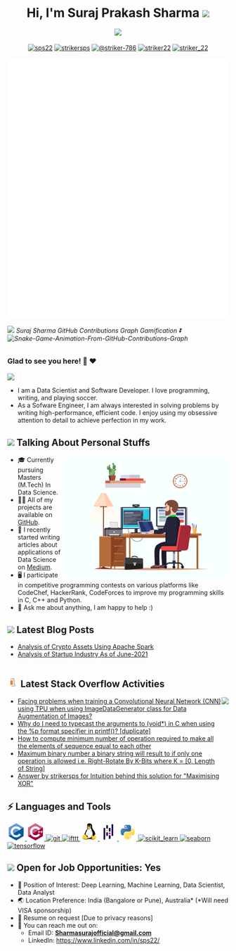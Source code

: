 <h1 align="center">Hi, I'm Suraj Prakash Sharma <img src="https://media.giphy.com/media/hvRJCLFzcasrR4ia7z/giphy.gif" width="30px"> </h1>  

<p align = "center"> 
  <img src = "https://readme-typing-svg.herokuapp.com?font=hack&color=%23FF0000&center=true&vCenter=true&lines=Software+Developer;Data+Scientist;Nice+to+meet+you+...+Namaste+%F0%9F%87%AE%F0%9F%87%B3"> 
</p>
<p align="center">
  <a href="https://linkedin.com/in/sps22" target="blank"><img align="center" src="https://raw.githubusercontent.com/rahuldkjain/github-profile-readme-generator/master/src/images/icons/Social/linked-in-alt.svg" alt="sps22" height="30" width="40" /></a>
  <a href="https://stackoverflow.com/users/12210908/strikersps" target="blank"><img align="center" src="https://raw.githubusercontent.com/rahuldkjain/github-profile-readme-generator/master/src/images/icons/Social/stack-overflow.svg" alt="strikersps" height="30" width="40" /></a>
  <a href="https://medium.com/@striker-786" target="blank"><img align="center" src="https://raw.githubusercontent.com/rahuldkjain/github-profile-readme-generator/master/src/images/icons/Social/medium.svg" alt="@striker-786" height="30" width="40" /></a>
  <a href="https://www.codechef.com/users/striker22" target="blank"><img align="center" src="https://cdn.jsdelivr.net/npm/simple-icons@3.1.0/icons/codechef.svg" alt="striker22" height="30" width="40" /></a>
  <a href="https://www.hackerrank.com/striker_22" target="blank"><img align="center" src="https://raw.githubusercontent.com/rahuldkjain/github-profile-readme-generator/master/src/images/icons/Social/hackerrank.svg" alt="striker_22" height="30" width="40" /></a> <br> <br>
  <img align = "center", src = "https://github.com/strikersps/strikersps-github-stats/blob/master/generated/overview.svg" />
  <img align = "center", src = "https://github.com/strikersps/strikersps-github-stats/blob/master/generated/languages.svg" /> <br>
</p>

###### <img src='https://media1.giphy.com/media/du3J3cXyzhj75IOgvA/giphy.gif?cid=ecf05e47x2g034i9pzwtzzsd3xgg2w9nr94t4tflbbgo3008&rid=giphy.gif' width='25px'> Suraj Sharma GitHub Contributions Graph Gamification ⏬ ![Snake-Game-Animation-From-GitHub-Contributions-Graph](https://github.com/strikersps/strikersps/blob/snake_game_output/github-contribution-grid-snake.svg)

### Glad to see you here! 🎉 ♥️

<img align = "center" img src = "https://spotify-github-profile.vercel.app/api/view.svg?uid=c1084xqhelmzaak51jms910ok&cover_image=true&theme=novatorem&bar_color=53b14f&bar_color_cover=true" />  

* I am a Data Scientist and Software Developer. I love programming, writing, and playing soccer.
* As a Sofware Engineer, I am always interested in solving problems by writing high-performance, efficient code. I enjoy using my obsessive attention to detail to achieve perfection in my work. 

## <img src="https://github.com/TheDudeThatCode/TheDudeThatCode/blob/master/Assets/Developer.gif" width="45px"/> Talking About Personal Stuffs  
<img align="right" alt="GIF" src="https://github.com/strikersps/strikersps/blob/main/assets/coding.gif?raw=true" width="380" height="280"/>  

- 🎓 Currently pursuing Masters (M.Tech) In Data Science.
- 👨‍💻 All of my projects are available on [GitHub](https://github.com/strikersps?tab=repositories).
- 📝 I recently started writing articles about applications of Data Science on [Medium](https://medium.com/@striker-786).
- 🖥️ I participate in competitive programming contests on various platforms like CodeChef, HackerRank, CodeForces to improve my programming skills in C, C++ and Python.
- 💬 Ask me about anything, I am happy to help :)  

## <img src = "https://media1.giphy.com/media/JZ40cnfnN11KycrvMF/giphy.gif?cid=ecf05e47a0n3gi1bfqntqmob8g9aid1oyj2wr3ds3mg700bl&rid=giphy.gif" width = 23px> Latest Blog Posts
<!-- BLOG-POST-LIST:START -->
- [Analysis of Crypto Assets Using Apache Spark](https://striker-786.medium.com/analysis-of-crypto-assets-using-apache-spark-105a6f152b44?source=rss-13a552a393bf------2)
- [Analysis of Startup Industry As of June-2021](https://medium.com/analytics-vidhya/analysis-of-startup-industry-as-of-june-2021-683e1b213a5c?source=rss-13a552a393bf------2)
<!-- BLOG-POST-LIST:END -->

## <img src = "https://github.com/strikersps/strikersps/blob/main/assets/stack-overflow.gif" width = 25px> Latest Stack Overflow Activities  
<img align="right" src = "https://github-readme-stackoverflow.vercel.app/?userID=12210908" height = "220"/>  

<!-- STACKOVERFLOW:START -->
- [Facing problems when training a Convolutional Neural Network &lpar;CNN&rpar; using TPU when using ImageDataGenerator class for Data Augmentation of Images?](https://stackoverflow.com/questions/67751478/facing-problems-when-training-a-convolutional-neural-network-cnn-using-tpu-whe)
- [Why do I need to typecast the arguments to &lpar;void*&rpar; in C when using the %p format specifier in printf&lpar;&rpar;? [duplicate]](https://stackoverflow.com/questions/64265282/why-do-i-need-to-typecast-the-arguments-to-void-in-c-when-using-the-p-format)
- [How to compute minimum number of operation required to make all the elements of sequence equal to each other](https://stackoverflow.com/questions/62702690/how-to-compute-minimum-number-of-operation-required-to-make-all-the-elements-of)
- [Maximum binary number a binary string will result to if only one operation is allowed i.e. Right-Rotate By K-Bits where K = [0, Length of String]](https://stackoverflow.com/questions/61076092/maximum-binary-number-a-binary-string-will-result-to-if-only-one-operation-is-al)
- [Answer by strikersps for Intuition behind this solution for &quot;Maximising XOR&quot;](https://stackoverflow.com/questions/26763870/intuition-behind-this-solution-for-maximising-xor/60064063#60064063)
<!-- STACKOVERFLOW:END -->

## ⚡ Languages and Tools
<p align="left"> <a href="https://www.cprogramming.com/" target="_blank" rel="noreferrer"> <img src="https://raw.githubusercontent.com/devicons/devicon/master/icons/c/c-original.svg" alt="c" width="40" height="40"/> </a> <a href="https://www.w3schools.com/cpp/" target="_blank" rel="noreferrer"> <img src="https://raw.githubusercontent.com/devicons/devicon/master/icons/cplusplus/cplusplus-original.svg" alt="cplusplus" width="40" height="40"/> </a> <a href="https://git-scm.com/" target="_blank" rel="noreferrer"> <img src="https://www.vectorlogo.zone/logos/git-scm/git-scm-icon.svg" alt="git" width="40" height="40"/> </a> <a href="https://ifttt.com/" target="_blank" rel="noreferrer"> <img src="https://www.vectorlogo.zone/logos/ifttt/ifttt-ar21.svg" alt="ifttt" width="40" height="40"/> </a> <a href="https://www.linux.org/" target="_blank" rel="noreferrer"> <img src="https://raw.githubusercontent.com/devicons/devicon/master/icons/linux/linux-original.svg" alt="linux" width="40" height="40"/> </a> <a href="https://pandas.pydata.org/" target="_blank" rel="noreferrer"> <img src="https://raw.githubusercontent.com/devicons/devicon/2ae2a900d2f041da66e950e4d48052658d850630/icons/pandas/pandas-original.svg" alt="pandas" width="40" height="40"/> </a> <a href="https://www.python.org" target="_blank" rel="noreferrer"> <img src="https://raw.githubusercontent.com/devicons/devicon/master/icons/python/python-original.svg" alt="python" width="40" height="40"/> </a> <a href="https://scikit-learn.org/" target="_blank" rel="noreferrer"> <img src="https://upload.wikimedia.org/wikipedia/commons/0/05/Scikit_learn_logo_small.svg" alt="scikit_learn" width="40" height="40"/> </a> <a href="https://seaborn.pydata.org/" target="_blank" rel="noreferrer"> <img src="https://seaborn.pydata.org/_images/logo-mark-lightbg.svg" alt="seaborn" width="40" height="40"/> </a> <a href="https://www.tensorflow.org" target="_blank" rel="noreferrer"> <img src="https://www.vectorlogo.zone/logos/tensorflow/tensorflow-icon.svg" alt="tensorflow" width="40" height="40"/> </a> </p>

## <img src = "https://media1.giphy.com/media/ZaQxwH5PiW8Hmspagh/giphy.gif?cid=790b76114ca6a5586cc60f623581422ae0a2ca154ac9dd8e&rid=giphy.gif&ct=s" width = 25px> Open for Job Opportunities: Yes
- 💼 Position of Interest: Deep Learning, Machine Learning, Data Scientist, Data Analyst
- 🌏 Location Preference: India (Bangalore or Pune), Australia* (*Will need VISA sponsorship)
- 📄 Resume on request [Due to privacy reasons]
- 📧 You can reach me out on: 
  - Email ID: **[Sharmasurajofficial@gmail.com](mailto:Sharmasurajofficial@gmail.com)**
  - LinkedIn: https://www.linkedin.com/in/sps22/
